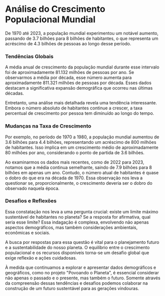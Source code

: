 # Análise do Crescimento Populacional Mundial
De 1970 até 2023, a população mundial experimentou um notável aumento, passando de 3.7 bilhões para 8 bilhões de habitantes, o que representa um acréscimo de 4.3 bilhões de pessoas ao longo desse período.

### Tendências Globais
A média anual de crescimento da população mundial durante esse intervalo foi de aproximadamente 81.132 milhões de pessoas por ano. Se observarmos a média por década, esse número aumenta para aproximadamente 811.321 milhões de pessoas por década. Esses dados destacam a significativa expansão demográfica que ocorreu nas últimas décadas.

Entretanto, uma análise mais detalhada revela uma tendência interessante. Embora o número absoluto de habitantes continue a crescer, a taxa percentual de crescimento por pessoa tem diminuído ao longo do tempo.

### Mudanças na Taxa de Crescimento
Por exemplo, no período de 1970 a 1980, a população mundial aumentou de 3.6 bilhões para 4.4 bilhões, representando um acréscimo de 800 milhões de habitantes. Isso implica em um crescimento médio de aproximadamente 80 milhões por ano, considerando o ponto de partida de 3.6 bilhões.

Ao examinarmos os dados mais recentes, como de 2022 para 2023, notamos que a média continua semelhante, saindo de 7.9 bilhões para 8 bilhões em apenas um ano. Contudo, o número atual de habitantes é quase o dobro do que era na década de 1970. Essa observação nos leva a questionar se, proporcionalmente, o crescimento deveria ser o dobro do observado naquela época.

### Desafios e Reflexões
Essa constatação nos leva a uma pergunta crucial: existe um limite máximo sustentável de habitantes no planeta? Se a resposta for afirmativa, qual seria esse limite? Essa indagação é complexa, envolvendo não apenas aspectos demográficos, mas também considerações ambientais, econômicas e sociais.

A busca por respostas para essa questão é vital para o planejamento futuro e a sustentabilidade do nosso planeta. O equilíbrio entre o crescimento populacional e os recursos disponíveis torna-se um desafio global que exige reflexão e ações cuidadosas.

À medida que continuamos a explorar e apresentar dados demográficos e geográficos, como no projeto "Povoando o Planeta", é essencial considerar não apenas o passado e o presente, mas também o futuro. Somente através da compreensão dessas tendências e desafios podemos colaborar na construção de um futuro sustentável para as gerações vindouras.
